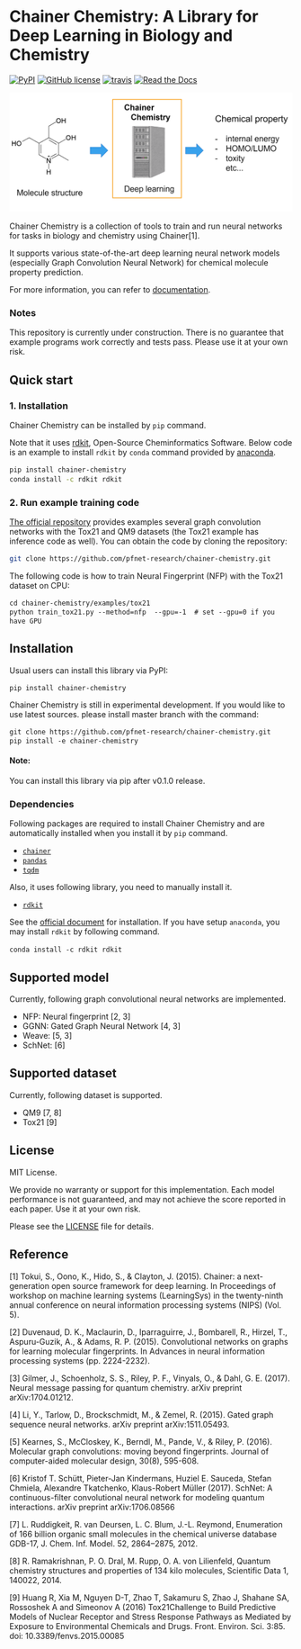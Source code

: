 # Chainer Chemistry: A Library for Deep Learning in Biology and Chemistry

[![PyPI](https://img.shields.io/pypi/v/chainer-chemistry.svg)](https://pypi.python.org/pypi/chainer-chemistry)
[![GitHub license](https://img.shields.io/github/license/pfnet-research/chainer-chemistry.svg)](https://github.com/pfnet-research/chainer-chemistry)
[![travis](https://img.shields.io/travis/pfnet-research/chainer-chemistry/master.svg)](https://travis-ci.org/pfnet-research/chainer-chemistry)
[![Read the Docs](https://readthedocs.org/projects/chainer-chemistry/badge/?version=latest)](http://chainer-chemistry.readthedocs.io/en/latest/?badge=latest)

<p align="center">
  <img src="assets/chainer-chemistry-overview.png" alt="Chainer Chemistry Overview" width="600" />
</p>

Chainer Chemistry is a collection of tools to train and run neural networks for 
tasks in biology and chemistry using Chainer[1].

It supports various state-of-the-art deep learning neural network models 
(especially Graph Convolution Neural Network) 
for chemical molecule property prediction.

For more information, you can refer to [documentation](http://chainer-chemistry.readthedocs.io/en/latest/index.html).

### Notes

This repository is currently under construction.
There is no guarantee that example programs work correctly and tests pass.
Please use it at your own risk.

## Quick start

### 1. Installation

Chainer Chemistry can be installed by `pip` command.

Note that it uses [rdkit](https://github.com/rdkit/rdkit),
Open-Source Cheminformatics Software.
Below code is an example to install `rdkit` by `conda` command provided by
[anaconda](https://www.anaconda.com/what-is-anaconda/).

```bash
pip install chainer-chemistry
conda install -c rdkit rdkit
```

### 2. Run example training code

[The official repository](https://github.com/pfnet-research/chainer-chemistry) provides examples
several graph convolution networks with the Tox21 and QM9 datasets
(the Tox21 example has inference code as well). You can obtain the code by cloning
the repository:

```bash
git clone https://github.com/pfnet-research/chainer-chemistry.git
```

The following code is how to train Neural Fingerprint (NFP) with the Tox21 dataset on CPU:

```
cd chainer-chemistry/examples/tox21
python train_tox21.py --method=nfp  --gpu=-1  # set --gpu=0 if you have GPU
```

## Installation

Usual users can install this library via PyPI:
```
pip install chainer-chemistry
```

Chainer Chemistry is still in experimental development.
If you would like to use latest sources.
please install master branch with the command:

```
git clone https://github.com/pfnet-research/chainer-chemistry.git
pip install -e chainer-chemistry
```

#### Note:
You can install this library via pip after v0.1.0 release.

### Dependencies

Following packages are required to install Chainer Chemistry and are automatically
installed when you install it by `pip` command.

 - [`chainer`](https://docs.chainer.org/en/stable/index.html)
 - [`pandas`](https://pandas.pydata.org)
 - [`tqdm`](https://pypi.python.org/pypi/tqdm)

Also, it uses following library, you need to manually install it.

 - [`rdkit`](https://github.com/rdkit/rdkit)
 
See the [official document](http://www.rdkit.org/docs/Install.html) 
for installation.
If you have setup `anaconda`, you may install `rdkit` by following command.

```conda install -c rdkit rdkit```


## Supported model

Currently, following graph convolutional neural networks are implemented.

- NFP: Neural fingerprint [2, 3]
- GGNN: Gated Graph Neural Network [4, 3]
- Weave: [5, 3]
- SchNet: [6]

## Supported dataset

Currently, following dataset is supported.

- QM9 [7, 8]
- Tox21 [9]

## License

MIT License. 

We provide no warranty or support for this implementation.
Each model performance is not guaranteed, and may not achieve the score reported in each paper.
Use it at your own risk.

Please see the [LICENSE](https://github.com/pfnet-research/chainer-chemistry/blob/master/LICENSE) file for details.

## Reference

[1] Tokui, S., Oono, K., Hido, S., & Clayton, J. (2015). Chainer: a next-generation open source framework for deep learning. In Proceedings of workshop on machine learning systems (LearningSys) in the twenty-ninth annual conference on neural information processing systems (NIPS) (Vol. 5).

[2] Duvenaud, D. K., Maclaurin, D., Iparraguirre, J., Bombarell, R., Hirzel, T., Aspuru-Guzik, A., & Adams, R. P. (2015). Convolutional networks on graphs for learning molecular fingerprints. In Advances in neural information processing systems (pp. 2224-2232).

[3] Gilmer, J., Schoenholz, S. S., Riley, P. F., Vinyals, O., & Dahl, G. E. (2017). Neural message passing for quantum chemistry. arXiv preprint arXiv:1704.01212.

[4] Li, Y., Tarlow, D., Brockschmidt, M., & Zemel, R. (2015). Gated graph sequence neural networks. arXiv preprint arXiv:1511.05493.

[5] Kearnes, S., McCloskey, K., Berndl, M., Pande, V., & Riley, P. (2016). Molecular graph convolutions: moving beyond fingerprints. Journal of computer-aided molecular design, 30(8), 595-608.

[6] Kristof T. Schütt, Pieter-Jan Kindermans, Huziel E. Sauceda, Stefan Chmiela, Alexandre Tkatchenko, Klaus-Robert Müller (2017). SchNet: A continuous-filter convolutional neural network for modeling quantum interactions.
arXiv preprint arXiv:1706.08566

[7] L. Ruddigkeit, R. van Deursen, L. C. Blum, J.-L. Reymond, Enumeration of 166 billion organic small molecules in the chemical universe database GDB-17, J. Chem. Inf. Model. 52, 2864–2875, 2012.

[8] R. Ramakrishnan, P. O. Dral, M. Rupp, O. A. von Lilienfeld, Quantum chemistry structures and properties of 134 kilo molecules, Scientific Data 1, 140022, 2014.

[9] Huang R, Xia M, Nguyen D-T, Zhao T, Sakamuru S, Zhao J, Shahane SA, Rossoshek A and Simeonov A (2016) Tox21Challenge to Build Predictive Models of Nuclear Receptor and Stress Response Pathways as Mediated by Exposure to Environmental Chemicals and Drugs. Front. Environ. Sci. 3:85. doi: 10.3389/fenvs.2015.00085